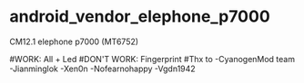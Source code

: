 # android_vendor_elephone_p7000

CM12.1 elephone p7000 (MT6752)

#WORK:
All + Led
#DON'T WORK:
Fingerprint
#Thx to
-CyanogenMod team
-Jianminglok
-Xen0n
-Nofearnohappy
-Vgdn1942
